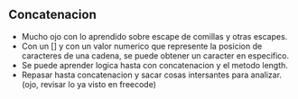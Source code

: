 ## Concatenacion

- Mucho ojo con lo aprendido sobre escape de comillas y otras escapes.
- Con un [] y con un valor numerico que represente la posicion de caracteres de una cadena, se puede obtener un caracter en especifico.
- Se puede aprender logica hasta con concatenacion y el metodo length.
- Repasar hasta concatenacion y sacar cosas intersantes para analizar. (ojo, revisar lo ya visto en freecode)